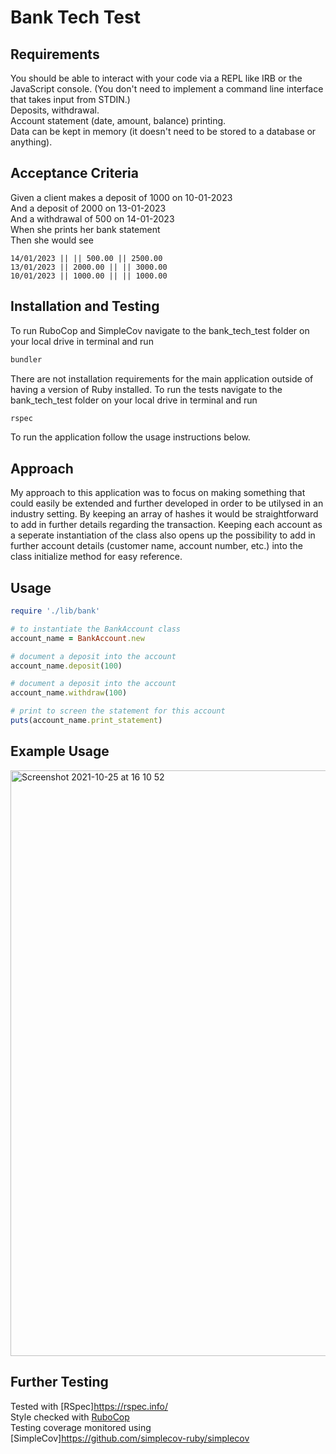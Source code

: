 # Bank Tech Test

## Requirements

You should be able to interact with your code via a REPL like IRB or the JavaScript console. (You don't need to implement a command line interface that takes input from STDIN.)  
Deposits, withdrawal.  
Account statement (date, amount, balance) printing.  
Data can be kept in memory (it doesn't need to be stored to a database or anything).  
  

## Acceptance Criteria
  
Given a client makes a deposit of 1000 on 10-01-2023  
And a deposit of 2000 on 13-01-2023  
And a withdrawal of 500 on 14-01-2023  
When she prints her bank statement  
Then she would see  
  
```date || credit || debit || balance  
14/01/2023 || || 500.00 || 2500.00  
13/01/2023 || 2000.00 || || 3000.00  
10/01/2023 || 1000.00 || || 1000.00
```  
  

## Installation and Testing
  
To run RuboCop and SimpleCov navigate to the bank_tech_test folder on your local drive in terminal and run

```ruby
bundler
```

There are not installation requirements for the main application outside of having a version of Ruby installed. To run the tests navigate to the bank_tech_test folder on your local drive in terminal and run

```ruby
rspec
```

To run the application follow the usage instructions below.


## Approach
  
My approach to this application was to focus on making something that could easily be extended and further developed in order to be utilysed in an industry setting. By keeping an array of hashes it would be straightforward to add in further details regarding the transaction. Keeping each account as a seperate instantiation of the class also opens up the possibility to add in further account details (customer name, account number, etc.) into the class initialize method for easy reference.
  
  
## Usage

```ruby
require './lib/bank'

# to instantiate the BankAccount class
account_name = BankAccount.new

# document a deposit into the account
account_name.deposit(100)

# document a deposit into the account
account_name.withdraw(100)

# print to screen the statement for this account
puts(account_name.print_statement)
```
  
  
## Example Usage
<img width="937" alt="Screenshot 2021-10-25 at 16 10 52" src="https://user-images.githubusercontent.com/84837127/138723546-1e595b3a-1d74-4436-8396-6bb236f7fbd2.png">
  
  
## Further Testing
Tested with [RSpec]https://rspec.info/  
Style checked with [RuboCop](https://github.com/rubocop/rubocop)  
Testing coverage monitored using [SimpleCov]https://github.com/simplecov-ruby/simplecov
